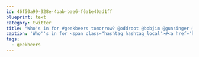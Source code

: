 ```yaml
---
id: 46f50a99-928e-4bab-bae6-f6a1e40ad1ff
blueprint: text
category: twitter
title: "Who's in for #geekbeers tomorrow? @oddroot @bobjim @gunsinger @BradKynoch @chadkoh @scdaustin"
caption: 'Who''s in for <span class="hashtag hashtag_local">#<a href="http://tweettemp.darylchymko.ca/?tag=geekbeers">geekbeers</a> tomorrow? <span class="username username_linked">@<a href="https://twitter.com/oddroot" title="Ian C">oddroot</a></span> @bobjim <span class="username username_linked">@<a href="https://twitter.com/gunsinger" title="Cynthia Gunsinger">gunsinger</a></span> <span class="username username_linked">@<a href="https://twitter.com/BradKynoch" title="Brad Kynoch">BradKynoch</a></span> <span class="username username_linked">@<a href="https://twitter.com/chadkoh" title="Chad Kohalyk">chadkoh</a></span> <span class="username username_linked">@<a href="https://twitter.com/scdaustin" title="Shane Austin">scdaustin</a></span>'
tags:
  - geekbeers
---
```

